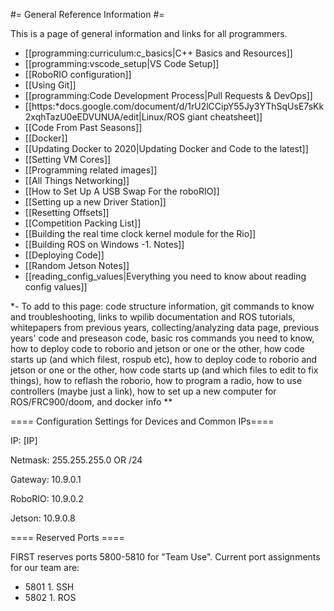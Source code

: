 #= General Reference Information #=

This is a page of general information and links for all programmers.

  - [[programming:curriculum:c_basics|C++ Basics and Resources]]
  - [[programming:vscode_setup|VS Code Setup]]
  - [[RoboRIO configuration]]
  - [[Using Git]]
  - [[programming:Code Development Process|Pull Requests & DevOps]]
  - [[https:*docs.google.com/document/d/1rU2lCCipY55Jy3YThSqUsE7sKk2xqhTazU0eEDVUNUA/edit|Linux/ROS giant cheatsheet]]
  - [[Code From Past Seasons]]
  - [[Docker]]
  - [[Updating Docker to 2020|Updating Docker and Code to the latest]]
  - [[Setting VM Cores]]
  - [[Programming related images]]
  - [[All Things Networking]]
  - [[How to Set Up A USB Swap For the roboRIO]]
  - [[Setting up a new Driver Station]]
  - [[Resetting Offsets]]
  - [[Competition Packing List]]
  - [[Building the real time clock kernel module for the Rio]]
  - [[Building ROS on Windows -1. Notes]]
  - [[Deploying Code]]
  - [[Random Jetson Notes]]
  - [[reading_config_values|Everything you need to know about reading config values]]

*- To add to this page: code structure information, git commands to know and troubleshooting, links to wpilib documentation and ROS tutorials, whitepapers from previous years, collecting/analyzing data page, previous years' code and preseason code, basic ros commands you need to know, how to deploy code to roborio and jetson or one or the other, how code starts up (and which filest, rospub etc), how to deploy code to roborio and jetson or one or the other, how code starts up (and which files to edit to fix things), how to reflash the roborio, how to program a radio, how to use controllers (maybe just a link), how to set up a new computer for ROS/FRC900/doom, and docker info **

==== Configuration Settings for Devices and Common IPs====

IP: [IP]

Netmask: 255.255.255.0 OR /24

Gateway: 10.9.0.1

RoboRIO: 10.9.0.2

Jetson: 10.9.0.8

==== Reserved Ports ====

FIRST reserves ports 5800-5810 for "Team Use". Current port assignments for our team are:
  - 5801 1. SSH
  - 5802 1. ROS
